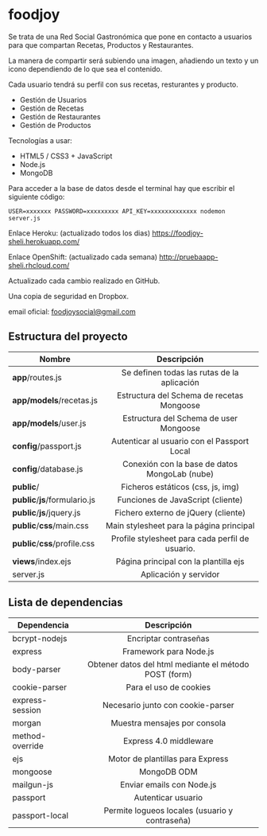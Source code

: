 foodjoy
=======

Se trata de una Red Social Gastronómica que pone en contacto a usuarios para que compartan Recetas, Productos y Restaurantes.

La manera de compartir será subiendo una imagen, añadiendo un texto y un icono dependiendo de lo que sea el contenido.

Cada usuario tendrá su perfil con sus recetas, resturantes y producto.

- Gestión de Usuarios
- Gestión de Recetas
- Gestión de Restaurantes
- Gestión de Productos

Tecnologías a usar:

- HTML5 / CSS3 + JavaScript
- Node.js
- MongoDB

Para acceder a la base de datos desde el terminal hay que escribir el siguiente código:

	USER=xxxxxxx PASSWORD=xxxxxxxxx API_KEY=xxxxxxxxxxxxx nodemon server.js


Enlace Heroku: (actualizado todos los dias) https://foodjoy-sheli.herokuapp.com/

Enlace OpenShift: (actualizado cada semana) http://pruebaapp-sheli.rhcloud.com/

Actualizado cada cambio realizado en GitHub.

Una copia de seguridad en Dropbox.

email oficial: 
	foodjoysocial@gmail.com

Estructura del proyecto
-----------------------

| Nombre                             | Descripción                                                 |
| ---------------------------------- |:-----------------------------------------------------------:|
| **app**/routes.js                  | Se definen todas las rutas de la aplicación                 |
| **app/models**/recetas.js          | Estructura del Schema de recetas Mongoose                   |
| **app/models**/user.js             | Estructura del Schema de user Mongoose                      |
| **config**/passport.js             | Autenticar al usuario con el Passport Local                 |
| **config**/database.js             | Conexión con la base de datos MongoLab (nube)               |
| **public**/                        | Ficheros estáticos (css, js, img)                           |
| **public**/**js**/formulario.js    | Funciones de JavaScript (cliente)                           |
| **public**/**js**/jquery.js        | Fichero externo de jQuery (cliente)                         |
| **public**/**css**/main.css        | Main stylesheet para la página principal                    |
| **public**/**css**/profile.css     | Profile stylesheet para cada perfil de usuario.             |
| **views**/index.ejs                | Página principal con la plantilla ejs                       |
| server.js                          | Aplicación y servidor                                       |


Lista de dependencias
----------------

| Dependencia                     |  Descripción  |
| ------------------------------- |:-------------:|
| bcrypt-nodejs                   | Encriptar contraseñas |
| express                         | Framework para Node.js |
| body-parser                     | Obtener datos del html mediante el método POST (form) |
| cookie-parser                   | Para el uso de cookies |
| express-session                 | Necesario junto con cookie-parser|
| morgan                          | Muestra mensajes por consola |
| method-override                 | Express 4.0 middleware |
| ejs                             | Motor de plantillas para Express |
| mongoose                        | MongoDB ODM |
| mailgun-js                      | Enviar emails con Node.js |
| passport                        | Autenticar usuario|
| passport-local                  | Permite logueos locales (usuario y contraseña) |
